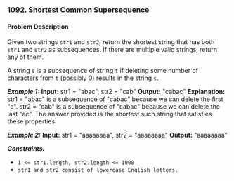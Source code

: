 ### 1092. Shortest Common Supersequence 

#### Problem Description

Given two strings `str1` and `str2`, return the shortest string that has both `str1` and `str2` as subsequences. If there are multiple valid strings, return any of them.

A string `s` is a subsequence of string `t` if deleting some number of characters from `t` (possibly 0) results in the string `s`.

***Example 1:*** 
**Input:**  str1 = "abac", str2 = "cab"
**Output:**  "cabac"
**Explanation:** 
str1 = "abac" is a subsequence of "cabac" because we can delete the first "c".
str2 = "cab" is a subsequence of "cabac" because we can delete the last "ac".
The answer provided is the shortest such string that satisfies these properties.

***Example 2:*** 
**Input:**  str1 = "aaaaaaaa", str2 = "aaaaaaaa"
**Output:**  "aaaaaaaa"
 
***Constraints:*** 
- `1 <= str1.length, str2.length <= 1000`
- `str1 and str2 consist of lowercase English letters.`